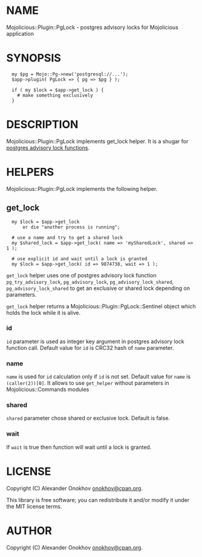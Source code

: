# NAME

Mojolicious::Plugin::PgLock - postgres advisory locks for Mojolicious application

# SYNOPSIS

```
  my $pg = Mojo::Pg->new('postgresql://...');
  $app->plugin( PgLock => { pg => $pg } );

  if ( my $lock = $app->get_lock ) {
    # make something exclusively
  }
```

# DESCRIPTION

Mojolicious::Plugin::PgLock implements get_lock helper. It is a shugar for
[postgres advisory lock functions](https://www.postgresql.org/docs/current/static/functions-admin.html#FUNCTIONS-ADVISORY-LOCKS).

# HELPERS

Mojolicious::Plugin::PgLock implements the following helper.

## get_lock

```
  my $lock = $app->get_lock
      or die "another process is running";

  # use a name and try to get a shared lock
  my $shared_lock = $app->get_lock( name => 'mySharedLock', shared => 1 );

  # use explicit id and wait until a lock is granted
  my $lock = $app->get_lock( id => 9874738, wait => 1 );
```

`get_lock` helper uses one of postgres advisory lock function `pg_try_advisory_lock`,
 `pg_advisory_lock`, `pg_advisory_lock_shared`, `pg_advisory_lock_shared`
to get an exclusive or shared lock depending on parameters.

`get_lock` helper returns a Mojolicious::Plugin::PgLock::Sentinel object which holds
the lock while it is alive.

### id

`id` parameter is used as integer key argument in postgres advisory lock function call.
Default value for `id` is CRC32 hash of `name` parameter.

### name

`name` is used for `id` calculation only if `id` is not set.
Default value for `name` is ```(caller(2))[0]```. It allows to use `get_helper`
without parameters in Mojolicious::Commands modules

### shared

`shared` parameter chose shared or exclusive lock. Default is false.

### wait

If `wait` is true then function will wait until a lock is granted.


# LICENSE

Copyright (C) Alexander Onokhov <onokhov@cpan.org>.

This library is free software; you can redistribute it and/or modify
it under the MIT license terms.

# AUTHOR

Copyright (C) Alexander Onokhov <onokhov@cpan.org>.

